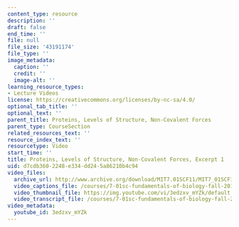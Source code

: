```yaml
---
content_type: resource
description: ''
draft: false
end_time: ''
file: null
file_size: '43191174'
file_type: ''
image_metadata:
  caption: ''
  credit: ''
  image-alt: ''
learning_resource_types:
- Lecture Videos
license: https://creativecommons.org/licenses/by-nc-sa/4.0/
optional_tab_title: ''
optional_text: ''
parent_title: Proteins, Levels of Structure, Non-Covalent Forces
parent_type: CourseSection
related_resources_text: ''
resource_index_text: ''
resourcetype: Video
start_time: ''
title: Proteins, Levels of Structure, Non-Covalent Forces, Excerpt 1
uid: d7cdb360-2248-e334-dd24-5a86210b4c94
video_files:
  archive_url: http://www.archive.org/download/MIT7.01SCF11/MIT7_01SCF11_track13_300k.mp4
  video_captions_file: /courses/7-01sc-fundamentals-of-biology-fall-2011/3f32d46c629959acb1a82b786c710e1c_3edzxv_mYZk.vtt
  video_thumbnail_file: https://img.youtube.com/vi/3edzxv_mYZk/default.jpg
  video_transcript_file: /courses/7-01sc-fundamentals-of-biology-fall-2011/2d3b526a48e0ca7c969973375d5ffbf9_3edzxv_mYZk.pdf
video_metadata:
  youtube_id: 3edzxv_mYZk
---
```

